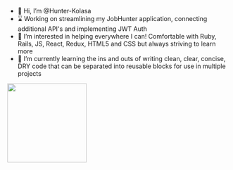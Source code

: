 

- 👋 Hi, I’m @Hunter-Kolasa
- ⌛  Working on streamlining my JobHunter application, connecting additional API's and implementing JWT Auth 
- 👀  I’m interested in helping everywhere I can! Comfortable with Ruby, Rails, JS, React, Redux, HTML5 and CSS but always striving to learn more
- 🌱   I’m currently learning the ins and outs of writing clean, clear, concise, DRY code that can be separated into reusable blocks for use in multiple projects

<img height="180em" src="https://github-readme-stats.vercel.app/api?username=Hunter-Kolasa&show_icons=true&hide_border=true&&count_private=true&include_all_commits=true" />

